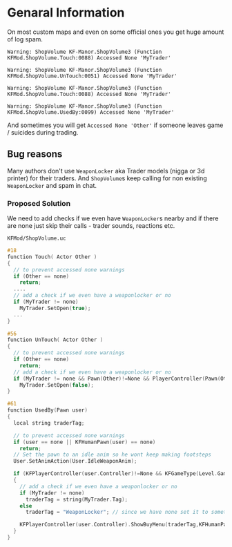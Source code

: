 # Genaral Information

On most custom maps and even on some official ones you get huge amount of log spam.

`Warning: ShopVolume KF-Manor.ShopVolume3 (Function KFMod.ShopVolume.Touch:0088) Accessed None 'MyTrader'`

`Warning: ShopVolume KF-Manor.ShopVolume3 (Function KFMod.ShopVolume.UnTouch:0051) Accessed None 'MyTrader'`

`Warning: ShopVolume KF-Manor.ShopVolume3 (Function KFMod.ShopVolume.Touch:0088) Accessed None 'MyTrader'`

`Warning: ShopVolume KF-Manor.ShopVolume3 (Function KFMod.ShopVolume.UsedBy:0099) Accessed None 'MyTrader'`

And sometimes you will get `Accessed None 'Other'` if someone leaves game / suicides during trading.

## Bug reasons

Many authors don't use `WeaponLocker` aka Trader models (nigga or 3d printer) for their traders. And `ShopVolume`s keep calling for non existing `WeaponLocker` and spam in chat.

### Proposed Solution

We need to add checks if we even have `WeaponLocker`s nearby and if there are none just skip their calls - trader sounds, reactions etc.

`KFMod/ShopVolume.uc`
```cpp
#18
function Touch( Actor Other )
{
  // to prevent accessed none warnings
  if (Other == none)
    return;
  ....
  // add a check if we even have a weaponlocker or no
  if (MyTrader != none)
    MyTrader.SetOpen(true);
  ...
}

#56
function UnTouch( Actor Other )
{
  // to prevent accessed none warnings
  if (Other == none)
    return;
  // add a check if we even have a weaponlocker or no
  if (MyTrader != none && Pawn(Other)!=None && PlayerController(Pawn(Other).Controller)!=None && KFGameType(Level.Game)!=None)
    MyTrader.SetOpen(false);
}

#61
function UsedBy(Pawn user)
{
  local string traderTag;

  // to prevent accessed none warnings
  if (user == none || KFHumanPawn(user) == none)
    return;
  // Set the pawn to an idle anim so he wont keep making footsteps
  User.SetAnimAction(User.IdleWeaponAnim);

  if (KFPlayerController(user.Controller)!=None && KFGameType(Level.Game)!=None && !KFGameType(Level.Game).bWaveInProgress)
  {
    // add a check if we even have a weaponlocker or no
    if (MyTrader != none)
      traderTag = string(MyTrader.Tag);
    else
      traderTag = "WeaponLocker"; // since we have none set it to something

    KFPlayerController(user.Controller).ShowBuyMenu(traderTag,KFHumanPawn(user).MaxCarryWeight);
  }
}
```
